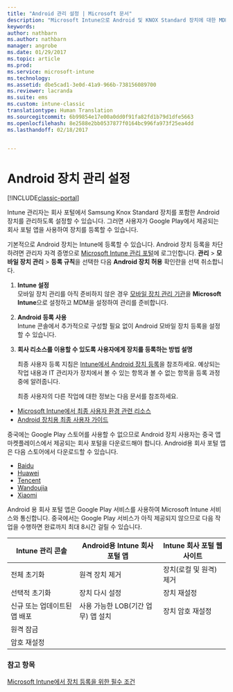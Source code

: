 ```yaml
---
title: "Android 관리 설정 | Microsoft 문서"
description: "Microsoft Intune으로 Android 및 KNOX Standard 장치에 대한 MDM(모바일 장치 관리)을 사용하도록 설정합니다."
keywords: 
author: nathbarn
ms.author: nathbarn
manager: angrobe
ms.date: 01/29/2017
ms.topic: article
ms.prod: 
ms.service: microsoft-intune
ms.technology: 
ms.assetid: dbe5cad1-3e0d-41a9-966b-738156089700
ms.reviewer: lacranda
ms.suite: ems
ms.custom: intune-classic
translationtype: Human Translation
ms.sourcegitcommit: 6b99854e17e00a0dd0f91fa82fd1b79d1dfe5663
ms.openlocfilehash: 8e2588e2bb0537877f0164bc996fa973f25ea4dd
ms.lasthandoff: 02/18/2017


---
```


# <a name="set-up-android-device-management"></a>Android 장치 관리 설정

[!INCLUDE[classic-portal](../includes/classic-portal.md)]

Intune 관리자는 회사 포털에서 Samsung Knox Standard 장치를 포함한 Android 장치를 관리하도록 설정할 수 있습니다. 그러면 사용자가 Google Play에서 제공되는 회사 포털 앱을 사용하여 장치를 등록할 수 있습니다.

기본적으로 Android 장치는 Intune에 등록할 수 있습니다. Android 장치 등록을 차단하려면 관리자 자격 증명으로 [Microsoft Intune 관리 포털](http://manage.microsoft.com)에 로그인합니다. **관리** > **모바일 장치 관리** > **등록 규칙**을 선택한 다음 **Android 장치 허용** 확인란을 선택 취소합니다.

1.  **Intune 설정**<br>
    모바일 장치 관리를 아직 준비하지 않은 경우 [모바일 장치 관리 기관](prerequisites-for-enrollment.md#step-2-set-mdm-authority)을 **Microsoft Intune**으로 설정하고 MDM을 설정하여 관리를 준비합니다.

2.  **Android 등록 사용**<br>
    Intune 콘솔에서 추가적으로 구성할 필요 없이 Android 모바일 장치 등록을 설정할 수 있습니다.

3.  **회사 리소스를 이용할 수 있도록 사용자에게 장치를 등록하는 방법 설명**

    최종 사용자 등록 지침은 [Intune에서 Android 장치 등록](../enduser/enroll-your-device-in-intune-android.md)을 참조하세요. 예상되는 작업 내용과 IT 관리자가 장치에서 볼 수 있는 항목과 볼 수 없는 항목을 등록 과정 중에 알려줍니다.

    최종 사용자의 다른 작업에 대한 정보는 다음 문서를 참조하세요.
  - [Microsoft Intune에서 최종 사용자 환경 관련 리소스](how-to-educate-your-end-users-about-microsoft-intune.md)
  - [Android 장치용 최종 사용자 가이드](../enduser/using-your-android-device-with-intune.md)

중국에는 Google Play 스토어를 사용할 수 없으므로 Android 장치 사용자는 중국 앱 마켓플레이스에서 제공되는 회사 포털을 다운로드해야 합니다. Android용 회사 포털 앱은 다음 스토어에서 다운로드할 수 있습니다.
* [Baidu](https://go.microsoft.com/fwlink/?linkid=836946)
* [Huawei](https://go.microsoft.com/fwlink/?linkid=836948)
* [Tencent](https://go.microsoft.com/fwlink/?linkid=836949)
* [Wandoujia](https://go.microsoft.com/fwlink/?linkid=836950)
* [Xiaomi](https://go.microsoft.com/fwlink/?linkid=836947)

Android 용 회사 포털 앱은 Google Play 서비스를 사용하여 Microsoft Intune 서비스와 통신합니다. 중국에서는 Google Play 서비스가 아직 제공되지 않으므로 다음 작업을 수행하면 완료까지 최대 8시간 걸릴 수 있습니다. 

|Intune 관리 콘솔| Android용 Intune 회사 포털 앱 |Intune 회사 포털 웹 사이트|   
|---|---|---|
|전체 초기화| 원격 장치 제거| 장치(로컬 및 원격) 제거|
|선택적 초기화| 장치 다시 설정| 장치 재설정|
|신규 또는 업데이트된 앱 배포| 사용 가능한 LOB(기간 업무) 앱 설치| 장치 암호 재설정|
|원격 잠금|||
|암호 재설정|||

### <a name="see-also"></a>참고 항목
[Microsoft Intune에서 장치 등록을 위한 필수 조건](prerequisites-for-enrollment.md)

